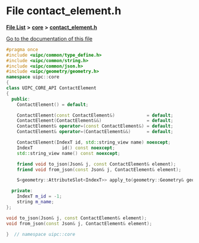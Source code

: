

# File contact\_element.h

[**File List**](files.md) **>** [**core**](dir_eca9d1283f7cad9ff89c5ab44937d4d9.md) **>** [**contact\_element.h**](contact__element_8h.md)

[Go to the documentation of this file](contact__element_8h.md)


```C++
#pragma once
#include <uipc/common/type_define.h>
#include <uipc/common/string.h>
#include <uipc/common/json.h>
#include <uipc/geometry/geometry.h>
namespace uipc::core
{
class UIPC_CORE_API ContactElement
{
  public:
    ContactElement() = default;

    ContactElement(const ContactElement&)            = default;
    ContactElement(ContactElement&&)                 = default;
    ContactElement& operator=(const ContactElement&) = default;
    ContactElement& operator=(ContactElement&&)      = default;

    ContactElement(IndexT id, std::string_view name) noexcept;
    IndexT           id() const noexcept;
    std::string_view name() const noexcept;

    friend void to_json(Json& j, const ContactElement& element);
    friend void from_json(const Json& j, ContactElement& element);

    S<geometry::AttributeSlot<IndexT>> apply_to(geometry::Geometry& geo) const;

  private:
    IndexT m_id = -1;
    string m_name;
};

void to_json(Json& j, const ContactElement& element);
void from_json(const Json& j, ContactElement& element);

}  // namespace uipc::core
```


